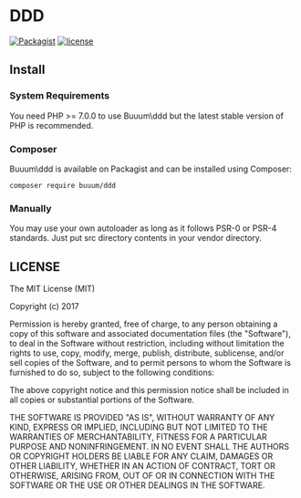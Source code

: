 DDD
===================================

[![Packagist](https://img.shields.io/packagist/v/buuum/ddd.svg)](https://packagist.org/packages/buuum/ddd)
[![license](https://img.shields.io/github/license/mashape/apistatus.svg?maxAge=2592000)](#license)

## Install

### System Requirements

You need PHP >= 7.0.0 to use Buuum\ddd but the latest stable version of PHP is recommended.

### Composer

Buuum\ddd is available on Packagist and can be installed using Composer:

```
composer require buuum/ddd
```

### Manually

You may use your own autoloader as long as it follows PSR-0 or PSR-4 standards. Just put src directory contents in your vendor directory.

## LICENSE

The MIT License (MIT)

Copyright (c) 2017

Permission is hereby granted, free of charge, to any person obtaining a copy of this software and associated documentation files (the "Software"), to deal in the Software without restriction, including without limitation the rights to use, copy, modify, merge, publish, distribute, sublicense, and/or sell copies of the Software, and to permit persons to whom the Software is furnished to do so, subject to the following conditions:

The above copyright notice and this permission notice shall be included in all copies or substantial portions of the Software.

THE SOFTWARE IS PROVIDED "AS IS", WITHOUT WARRANTY OF ANY KIND, EXPRESS OR IMPLIED, INCLUDING BUT NOT LIMITED TO THE WARRANTIES OF MERCHANTABILITY, FITNESS FOR A PARTICULAR PURPOSE AND NONINFRINGEMENT. IN NO EVENT SHALL THE AUTHORS OR COPYRIGHT HOLDERS BE LIABLE FOR ANY CLAIM, DAMAGES OR OTHER LIABILITY, WHETHER IN AN ACTION OF CONTRACT, TORT OR OTHERWISE, ARISING FROM, OUT OF OR IN CONNECTION WITH THE SOFTWARE OR THE USE OR OTHER DEALINGS IN THE SOFTWARE.